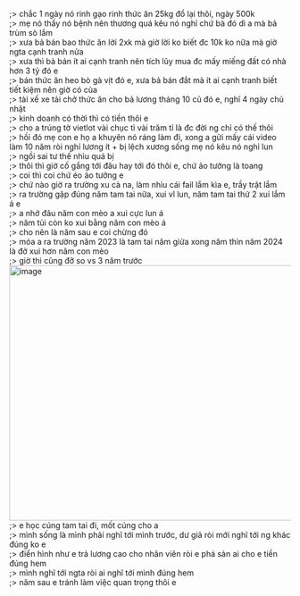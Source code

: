 ;> chắc 1 ngày nó rinh gạo rinh thức ăn 25kg đổ lại thôi, ngày 500k<br>
;> mẹ nó thấy nó bệnh nên thương quá kêu nó nghỉ chứ bà đó dì a mà bả trùm sò lắm<br>
;> xưa bả bán bao thức ăn lời 2xk mà giờ lời ko biết đc 10k ko nữa mà giờ ngta cạnh tranh nửa<br>
;> xưa thì bả bán ít ai cạnh tranh nên tích lũy mua đc mấy miếng đất có nhà hơn 3 tỷ đó e<br>
;> bán thức ăn heo bò gà vịt đó e, xưa bả bán đắt mà ít ai cạnh tranh biết tiết kiệm nên giờ có của<br>
;> tài xế xe tải chở thức ăn cho bả lương tháng 10 củ đó e, nghĩ 4 ngày chủ nhật<br>
;> kinh doanh có thời thì có tiền thôi e<br>
;> cho a trúng tờ vietlot vài chục tỉ vài trăm tỉ là đc đời ng chỉ có thế thôi<br>
;> hồi đó mẹ con e họ a khuyên nó ráng làm đi, xong a gửi mấy cái video làm 10 năm ròi nghỉ lương ít + bị lệch xương sống mẹ nó kêu nó nghỉ lun<br>
;> ngồi sai tư thế nhìu quá bị<br>
;> thôi thì giờ cố gắng tới đâu hay tới đó thôi e, chứ ảo tưởng là toang<br>
;> coi thì coi chứ éo ảo tưởng e<br>
;> chứ nào giờ ra trường xu cà na, làm nhìu cái fail lắm kìa e, trầy trật lắm<br>
;> ra trường gặp đúng năm tam tai nữa, xui vl lun, năm tam tai thứ 2 xui lắm á e<br>
;> a nhớ đâu năm con mèo a xui cực lun á<br>
;> năm tủi còn ko xui bằng năm con mèo á<br>
;> cho nên là năm sau e coi chừng đó<br>
;> móa a ra trường năm 2023 là tam tai năm giửa xong năm thìn năm 2024 là đở xui hơn năm con mèo<br>
;> giờ thì cũng đỡ so vs 3 năm trước<br>
<img width="980" height="457" alt="image" src="https://github.com/user-attachments/assets/6f06d921-367a-4187-9336-c2487cec1259" /><br>
;> e học cúng tam tai đi, mốt cúng cho a<br>
;> mình sống là mình phải nghĩ tới mình trước, dư giả ròi mới nghĩ tới ng khác đúng ko e<br>
;> điển hình như e trả lương cao cho nhân viên ròi e phá sản ai cho e tiền đúng hem<br>
;> mình nghĩ tới ngta ròi ai nghĩ tới mình đúng hem<br>
;> năm sau e tránh làm việc quan trọng thôi e
